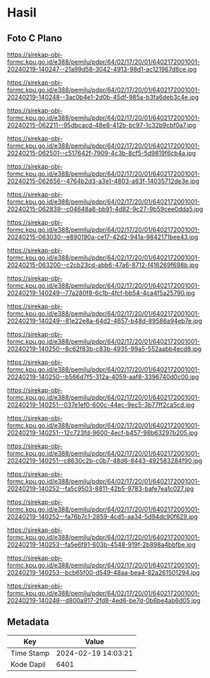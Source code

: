 # Hasil

## Foto C Plano

https://sirekap-obj-formc.kpu.go.id/e388/pemilu/pdpr/64/02/17/20/01/6402172001001-20240219-140247--21a99d58-3042-4913-98d1-ac121967d8ce.jpg

https://sirekap-obj-formc.kpu.go.id/e388/pemilu/pdpr/64/02/17/20/01/6402172001001-20240219-140248--3ac0b4e1-2d0b-45df-985a-b3fa6deb3c4e.jpg

https://sirekap-obj-formc.kpu.go.id/e388/pemilu/pdpr/64/02/17/20/01/6402172001001-20240215-062211--95dbcacd-48e8-412b-bc97-1c32b9cbf0a7.jpg

https://sirekap-obj-formc.kpu.go.id/e388/pemilu/pdpr/64/02/17/20/01/6402172001001-20240215-062501--c517642f-7909-4c3b-8cf5-5d9819f6cb4a.jpg

https://sirekap-obj-formc.kpu.go.id/e388/pemilu/pdpr/64/02/17/20/01/6402172001001-20240215-062656--4764b2d3-a3e1-4803-a63f-14035712de3e.jpg

https://sirekap-obj-formc.kpu.go.id/e388/pemilu/pdpr/64/02/17/20/01/6402172001001-20240215-062839--c04648a8-bb91-4d82-9c27-9b59cee0dda5.jpg

https://sirekap-obj-formc.kpu.go.id/e388/pemilu/pdpr/64/02/17/20/01/6402172001001-20240215-063030--e890190a-ce17-42d2-941a-9842171bee43.jpg

https://sirekap-obj-formc.kpu.go.id/e388/pemilu/pdpr/64/02/17/20/01/6402172001001-20240215-063200--c2cb23cd-abb6-47a6-8712-f416269f698b.jpg

https://sirekap-obj-formc.kpu.go.id/e388/pemilu/pdpr/64/02/17/20/01/6402172001001-20240219-140249--77a280f8-6c1b-4fcf-bb54-4ca4f5a25790.jpg

https://sirekap-obj-formc.kpu.go.id/e388/pemilu/pdpr/64/02/17/20/01/6402172001001-20240219-140249--81e22e8a-64d2-4657-b48d-89586a94eb7e.jpg

https://sirekap-obj-formc.kpu.go.id/e388/pemilu/pdpr/64/02/17/20/01/6402172001001-20240219-140250--8c62f83b-c83b-4935-99a5-552aabb4ecd8.jpg

https://sirekap-obj-formc.kpu.go.id/e388/pemilu/pdpr/64/02/17/20/01/6402172001001-20240219-140250--b566d7f5-312a-4059-aaf8-3396740d0c00.jpg

https://sirekap-obj-formc.kpu.go.id/e388/pemilu/pdpr/64/02/17/20/01/6402172001001-20240219-140251--037e1ef0-600c-44ec-9ec5-3b77ff2ca5cd.jpg

https://sirekap-obj-formc.kpu.go.id/e388/pemilu/pdpr/64/02/17/20/01/6402172001001-20240219-140251--12c723fd-9600-4ecf-b457-98b63297b205.jpg

https://sirekap-obj-formc.kpu.go.id/e388/pemilu/pdpr/64/02/17/20/01/6402172001001-20240219-140251--c8630c2b-c0b7-48d6-8443-492583284f90.jpg

https://sirekap-obj-formc.kpu.go.id/e388/pemilu/pdpr/64/02/17/20/01/6402172001001-20240219-140252--fa5c9503-8811-42b5-9783-bafe7ea1c027.jpg

https://sirekap-obj-formc.kpu.go.id/e388/pemilu/pdpr/64/02/17/20/01/6402172001001-20240219-140252--fa76b7c1-2859-4cd5-aa34-5d94dc90f629.jpg

https://sirekap-obj-formc.kpu.go.id/e388/pemilu/pdpr/64/02/17/20/01/6402172001001-20240219-140253--fa5e6f91-603b-4548-919f-2b898a4bbfbe.jpg

https://sirekap-obj-formc.kpu.go.id/e388/pemilu/pdpr/64/02/17/20/01/6402172001001-20240219-140253--bcb65f00-d549-48aa-bea4-82a261501294.jpg

https://sirekap-obj-formc.kpu.go.id/e388/pemilu/pdpr/64/02/17/20/01/6402172001001-20240219-140248--d800a917-2fd8-4ed6-be7d-0b6be4ab6d05.jpg


## Metadata

| Key        | Value               |
| ---------- | ------------------- |
| Time Stamp | 2024-02-19 14:03:21 |
| Kode Dapil | 6401                |



